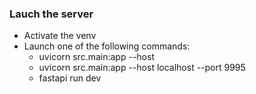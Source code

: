 ### Lauch the server
- Activate the venv
- Launch one of the following commands:
  -  uvicorn src.main:app --host
  -  uvicorn src.main:app --host localhost --port 9995
  -  fastapi run dev